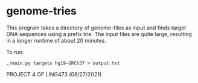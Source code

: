 # genome-tries
This program takes a directory of genome-files as input and finds target DNA sequences using a prefix trie. The input files are quite large, resulting in a longer runtime of about 20 minutes. 

To run: 
```
./main.py targets hg19-GRCh37 > output.txt
```

PROJECT 4 OF LING473 (08/27/2021)